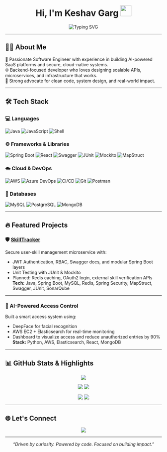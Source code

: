 <h1 align="center"><b>Hi, I'm Keshav Garg</b> <img src="https://media.giphy.com/media/hvRJCLFzcasrR4ia7z/giphy.gif" width="35"></h1>

<p align="center">
  <img src="https://readme-typing-svg.demolab.com?font=Fira+Code&duration=3000&pause=1000&color=1F72C7&center=true&vCenter=true&width=600&lines=Full-stack+Software+Engineer;Backend+%7C+Cloud-Native+%7C+AI-Driven+Apps;Java+%7C+Spring+Boot+%7C+React+%7C+AWS;Problem+Solver+%7C+System+Design+Enthusiast" alt="Typing SVG" />
</p>

---

## 🧑‍💻 About Me

🎯 Passionate Software Engineer with experience in building AI-powered SaaS platforms and secure, cloud-native systems.  
🌐 Backend-focused developer who loves designing scalable APIs, microservices, and infrastructure that works.  
🚀 Strong advocate for clean code, system design, and real-world impact.  

---

## 🛠️ Tech Stack

### 💻 Languages  
![Java](https://img.shields.io/badge/Java-%23ED8B00.svg?style=for-the-badge&logo=java&logoColor=white)
![JavaScript](https://img.shields.io/badge/JavaScript-F7DF1E?style=for-the-badge&logo=javascript&logoColor=black)
![Shell](https://img.shields.io/badge/Shell-121011?style=for-the-badge&logo=gnu-bash&logoColor=white)

### ⚙️ Frameworks & Libraries  
![Spring Boot](https://img.shields.io/badge/Spring%20Boot-6DB33F?style=for-the-badge&logo=spring-boot&logoColor=white)
![React](https://img.shields.io/badge/React-20232A?style=for-the-badge&logo=react&logoColor=61DAFB)
![Swagger](https://img.shields.io/badge/Swagger-%23Clojure.svg?style=for-the-badge&logo=swagger&logoColor=white)
![JUnit](https://img.shields.io/badge/JUnit-25A162?style=for-the-badge&logo=java&logoColor=white)
![Mockito](https://img.shields.io/badge/Mockito-FFDF00?style=for-the-badge&logo=testng&logoColor=black)
![MapStruct](https://img.shields.io/badge/MapStruct-EF6C00?style=for-the-badge)

### ☁️ Cloud & DevOps  
![AWS](https://img.shields.io/badge/AWS-232F3E?style=for-the-badge&logo=amazon-aws&logoColor=white)
![Azure DevOps](https://img.shields.io/badge/Azure--DevOps-0078D7?style=for-the-badge&logo=azuredevops&logoColor=white)
![CI/CD](https://img.shields.io/badge/CI%2FCD-003366?style=for-the-badge&logo=githubactions&logoColor=white)
![Git](https://img.shields.io/badge/Git-F05032?style=for-the-badge&logo=git&logoColor=white)
![Postman](https://img.shields.io/badge/Postman-FF6C37?style=for-the-badge&logo=postman&logoColor=white)

### 🧠 Databases  
![MySQL](https://img.shields.io/badge/MySQL-00758F?style=for-the-badge&logo=mysql&logoColor=white)
![PostgreSQL](https://img.shields.io/badge/PostgreSQL-336791?style=for-the-badge&logo=postgresql&logoColor=white)
![MongoDB](https://img.shields.io/badge/MongoDB-4EA94B?style=for-the-badge&logo=mongodb&logoColor=white)

---

## 🔥 Featured Projects

### 🛡️ [SkillTracker](https://github.com/gargkeshav2002/skilltracker)  
Secure user-skill management microservice with:
- JWT Authentication, RBAC, Swagger docs, and modular Spring Boot layers
- Unit Testing with JUnit & Mockito
- Planned: Redis caching, OAuth2 login, external skill verification APIs  
**Tech:** Java, Spring Boot, MySQL, Redis, Spring Security, MapStruct, Swagger, JUnit, SonarQube

---

### 🧠 AI-Powered Access Control 
Built a smart access system using:
- DeepFace for facial recognition
- AWS EC2 + Elasticsearch for real-time monitoring
- Dashboard to visualize access and reduce unauthorized entries by 90%  
**Stack:** Python, AWS, Elasticsearch, React, MongoDB

---

## 📊 GitHub Stats & Highlights

<p align="center">
  <img src="https://github-profile-summary-cards.vercel.app/api/cards/profile-details?username=gargkeshav2002&theme=vue" />
</p>

<p align="center">
  <img src="https://github-profile-summary-cards.vercel.app/api/cards/repos-per-language?username=gargkeshav2002&theme=vue" />
  <img src="https://github-profile-summary-cards.vercel.app/api/cards/most-commit-language?username=gargkeshav2002&theme=vue" />
</p>

<p align="center">
  <img src="https://github-profile-summary-cards.vercel.app/api/cards/stats?username=gargkeshav2002&theme=vue" />
  <img src="https://github-profile-summary-cards.vercel.app/api/cards/productive-time?username=gargkeshav2002&theme=vue&utcOffset=5.5" />
</p>

---

## 🌐 Let's Connect

<p align="center">
  <a href="https://www.linkedin.com/in/keshav-garg01/">
    <img src="https://img.shields.io/badge/LinkedIn-blue?style=for-the-badge&logo=linkedin&logoColor=white" />
  </a>
</p>

---

<p align="center"><i>“Driven by curiosity. Powered by code. Focused on building impact.”</i></p>
